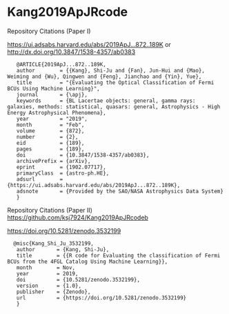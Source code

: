 # Kang2019ApJRcode

Repository Citations (Paper I)

 https://ui.adsabs.harvard.edu/abs/2019ApJ...872..189K  or  http://dx.doi.org/10.3847/1538-4357/ab0383

       
       
       @ARTICLE{2019ApJ...872..189K, 
       author        = {{Kang}, Shi-Ju and {Fan}, Jun-Hui and {Mao}, Weiming and {Wu}, Qingwen and {Feng}, Jianchao and {Yin}, Yue},  
       title         = "{Evaluating the Optical Classification of Fermi BCUs Using Machine Learning}", 
       journal       = {\apj},
       keywords      = {BL Lacertae objects: general, gamma rays: galaxies, methods: statistical, quasars: general, Astrophysics - High Energy Astrophysical Phenomena},
       year          = "2019",
       month         = "Feb",
       volume        = {872},
       number        = {2},
       eid           = {189},
       pages         = {189},
       doi           = {10.3847/1538-4357/ab0383},
       archivePrefix = {arXiv},
       eprint        = {1902.07717},
       primaryClass  = {astro-ph.HE},
       adsurl        = {https://ui.adsabs.harvard.edu/abs/2019ApJ...872..189K},
       adsnote       = {Provided by the SAO/NASA Astrophysics Data System}
       }
       
       
Repository Citations (Paper II) https://github.com/ksj7924/Kang2019ApJRcodeb

https://doi.org/10.5281/zenodo.3532199 
     
      @misc{Kang_Shi_Ju_3532199,
       author       = {Kang, Shi-Ju},
       title        = {{R code for Evaluating the classification of Fermi BCUs from the 4FGL Catalog Using Machine Learning}},
       month        = Nov,
       year         = 2019,
       doi          = {10.5281/zenodo.3532199},
       version      = {1.0},
       publisher    = {Zenodo},
       url          = {https://doi.org/10.5281/zenodo.3532199}
       }
